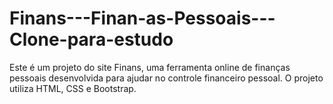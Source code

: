 # Finans---Finan-as-Pessoais---Clone-para-estudo
Este é um projeto do site Finans, uma ferramenta online de finanças pessoais desenvolvida para ajudar no controle financeiro pessoal. O projeto utiliza HTML, CSS e Bootstrap.
